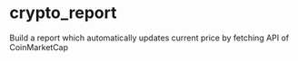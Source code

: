 # crypto_report
Build a report which automatically updates current price by fetching API of CoinMarketCap
